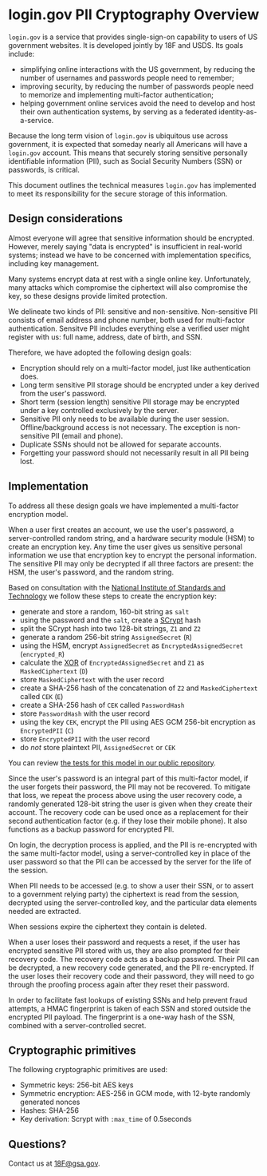# login.gov PII Cryptography Overview

`login.gov` is a service that provides single-sign-on capability to
users of US government websites. It is developed jointly by 18F and USDS.
Its goals include:

* simplifying online interactions with the US government, by
  reducing the number of usernames and passwords people need to remember;
* improving security, by reducing the number of passwords people need to memorize
  and implementing multi-factor authentication;
* helping government online services avoid the need to develop and host their
  own authentication systems, by serving as a federated identity-as-a-service.

Because the long term vision of `login.gov` is ubiquitous use across
government, it is expected that someday nearly all Americans will have a
`login.gov` account. This means that securely storing sensitive personally identifiable
information (PII), such as Social Security Numbers (SSN) or passwords, is critical.

This document outlines the technical measures `login.gov` has implemented to
meet its responsibility for the secure storage of this information.

## Design considerations

Almost everyone will agree that sensitive information should be encrypted.
However, merely saying "data is encrypted" is insufficient in real-world
systems; instead we have to be concerned with implementation specifics,
including key management.

Many systems encrypt data at rest with a single online key.
Unfortunately, many attacks which compromise the
ciphertext will also compromise the key, so these designs provide limited
protection.

We delineate two kinds of PII: sensitive and non-sensitive. Non-sensitive PII
consists of email address and phone number, both used for multi-factor authentication.
Sensitve PII includes everything else a verified user might register with us:
full name, address, date of birth, and SSN.

Therefore, we have adopted the following design goals:

* Encryption should rely on a multi-factor model, just like authentication does.
* Long term sensitive PII storage should be encrypted under a key derived from the user's
  password.
* Short term (session length) sensitive PII storage may be encrypted
  under a key controlled exclusively by the server.
* Sensitive PII only needs to be available during the user session. Offline/background
  access is not necessary. The exception is non-sensitive PII (email and phone).
* Duplicate SSNs should not be allowed for separate accounts.
* Forgetting your password should not necessarily result in all PII being lost.

## Implementation

To address all these design goals we have implemented a multi-factor
encryption model.

When a user first creates an account, we use the user's password,
a server-controlled random string, and a hardware security module (HSM)
to create an encryption key.
Any time the user gives us sensitive personal information
we use that encryption key to encrypt the personal information.
The sensitive PII may only be decrypted if all three factors are present: the HSM,
the user's password, and the random string.

Based on consultation with the [National Institute of Standards and Technology](https://www.nist.gov/)
we follow these steps to create the encryption key:

* generate and store a random, 160-bit string as `salt`
* using the password and the `salt`, create a [SCrypt](https://github.com/pbhogan/scrypt) hash
* split the SCrypt hash into two 128-bit strings, `Z1` and `Z2`
* generate a random 256-bit string `AssignedSecret` (`R`)
* using the HSM, encrypt `AssignedSecret` as `EncryptedAssignedSecret` (`encrypted_R`)
* calculate the [XOR](https://en.wikipedia.org/wiki/Exclusive_or)
  of `EncryptedAssignedSecret` and `Z1` as `MaskedCiphertext` (`D`)
* store `MaskedCiphertext` with the user record
* create a SHA-256 hash of the concatenation of `Z2` and `MaskedCiphertext` called `CEK` (`E`)
* create a SHA-256 hash of `CEK` called `PasswordHash`
* store `PasswordHash` with the user record
* using the key `CEK`, encrypt the PII using AES GCM 256-bit encryption
  as `EncryptedPII` (`C`)
* store `EncryptedPII` with the user record
* do *not* store plaintext PII, `AssignedSecret` or `CEK`

You can review [the tests for this model in our public repository](../spec/services/pii/nist_encryption_spec.rb).

Since the user's password is an integral part of this multi-factor
model, if the user forgets their password, the PII may not be recovered.
To mitigate that loss, we repeat the process above using the user recovery
code, a randomly generated 128-bit string the user is given when they create
their account. The recovery code can be used once as a replacement for their
second authentication factor (e.g. if they lose their mobile phone). It also functions
as a backup password for encrypted PII.

On login, the decryption process is applied, and the PII is re-encrypted
with the same multi-factor model, using a server-controlled key in place of the user
password so that the PII can be accessed by the server for the life of the session.

When PII needs to be accessed (e.g. to show a user their SSN, or to assert to a
government relying party) the ciphertext is
read from the session, decrypted using the server-controlled key, and the
particular data elements needed are extracted.

When sessions expire the ciphertext they contain is deleted.

When a user loses their password and requests a reset, if the user has
encrypted sensitive PII stored with us, they are also prompted for their recovery code.
The recovery code acts as a backup password. Their PII can be decrypted,
a new recovery code generated, and the PII re-encrypted. If the user loses their
recovery code and their password, they will need to go through the proofing process
again after they reset their password.

In order to facilitate fast lookups of existing SSNs and help prevent
fraud attempts, a HMAC fingerprint is taken of each SSN and stored outside
the encrypted PII payload. The fingerprint is a one-way hash of the SSN, combined
with a server-controlled secret.

## Cryptographic primitives

The following cryptographic primitives are used:

- Symmetric keys: 256-bit AES keys
- Symmetric encryption: AES-256 in GCM mode, with 12-byte randomly generated
  nonces
- Hashes: SHA-256
- Key derivation: Scrypt with `:max_time` of 0.5seconds

## Questions?

Contact us at 18F@gsa.gov.
